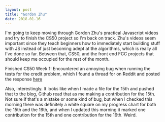 ```yaml
---
layout: post
title: "Gordon Zhu"
date: 2018-01-16
---
```


I'm going to keep moving through Gordon Zhu's practical Javascript videos and try to finish the CS50 project so I'm back on track. Zhu's videos seem important since they teach beginners how to immediately start building stuff with JS instead of just becoming adept at the algorithms, which is really all I've done so far. Between that, CS50, and the front end FCC projects that should keep me occupied for the rest of the month.

Finished CS50 Week 1! Encountered an annoying bug when running the tests for the credit problem, which I found a thread for on Reddit and posted the response <a href="https://www.reddit.com/r/cs50/comments/7cio3n/check50_on_creditc_says_it_cant_find_invalidn/">here</a>

Also, interestingly. It looks like when I made a file for the 15th and pushed that to the blog, Github read that as me making a contribution for the 15th. Not sure if that's a mistake or some kind of bug, but when I checked this morning there was definitely a white square on my progress chart for both the 15th and the 16th, and when I updated this morning it marked one contribution for the 15th and one contribution for the 16th. Weird.
